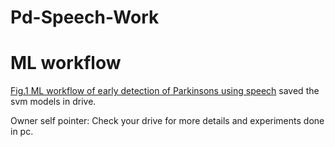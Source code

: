 # Pd-Speech-Work


# ML workflow
[Fig.1 ML workflow of early detection of Parkinsons using speech](https://github.com/Arnab9Codes/Pd-Speech-Work/blob/main/Pd_paper_ml_workflow.PNG)
saved the svm models in drive.















Owner self pointer: 
Check your drive for more details and experiments done in pc.
